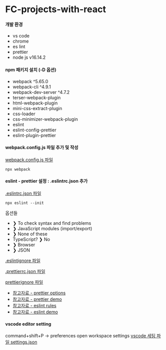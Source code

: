 # FC-projects-with-react

#### 개발 환경

- vs code
- chrome
- es lint
- prettier
- node js v16.14.2

#### npm 패키지 설치 (-D 옵션)

- webpack ^5.65.0
- webpack-cli ^4.9.1
- webpack-dev-server ^4.7.2
- terser-webpack-plugin
- html-webpack-plugin
- mini-css-extract-plugin
- css-loader
- css-minimizer-webpack-plugin
- eslint
- eslint-config-prettier
- eslint-plugin-prettier

#### webpack.config.js 파일 추가 및 작성

[webpack.config.js 파일 ](./webpack.config.js)

```Shell
npx webpack
```

#### eslint - prettier 설정 : .eslintrc.json 추가

[.eslintrc.json 파일](./.eslintrc.json)

```Shell
npx eslint --init
```

옵션들

- ❯ To check syntax and find problems
- ❯ JavaScript modules (import/export)
- ❯ None of these
- TypeScript? ❯ No
- ❯ Browser
- ❯ JSON

[.eslintignore 파일](./.eslintignore)

[.prettierrc.json 파일](./.prettierrc.json)

[prettierignore 파일](./.prettierignore)

- [참고자료 - prettier options](https://prettier.io/docs/en/options.html)
- [참고자료 - prettier demo ](https://prettier.io/playground/)
- [참고자료 - eslint rules ](https://eslint.org/docs/latest/rules/)
- [참고자료 - eslint demo](https://eslint.org/play/)

#### vscode editor setting

command+shift+P -> preferences open workspace settings
[vscode 세팅 파일 settings.json](./.vscode/settings.json)
